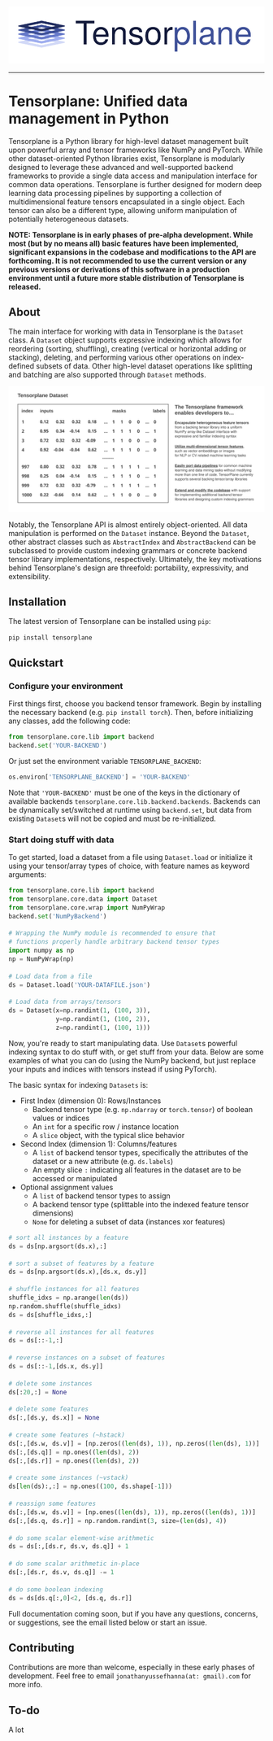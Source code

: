 <div align="center">
  <img src="/.github/logo.svg"><br>
</div>

-----------------

# Tensorplane: Unified data management in Python

Tensorplane is a Python library for high-level dataset management built upon powerful array and tensor frameworks like NumPy and PyTorch. While other dataset-oriented Python libraries exist, Tensorplane is modularly designed to leverage these advanced and well-supported backend frameworks to provide a single data access and manipulation interface for common data operations. Tensorplane is further designed for modern deep learning data processing pipelines by supporting a collection of multidimensional feature tensors encapsulated in a single object. Each tensor can also be a different type, allowing uniform manipulation of potentially heterogeneous datasets.

**NOTE: Tensorplane is in early phases of pre-alpha development. While most (but by no means all) basic features have been implemented, significant expansions in the codebase and modifications to the API are forthcoming. It is not recommended to use the current version or any previous versions or derivations of this software in a production environment until a future more stable distribution of Tensorplane is released.**

## About

The main interface for working with data in Tensorplane is the `Dataset` class. A `Dataset` object supports expressive indexing which allows for reordering (sorting, shuffling), creating (vertical or horizontal adding or stacking), deleting, and performing various other operations on index-defined subsets of data. Other high-level dataset operations like splitting and batching are also supported through `Dataset` methods.

<div align="center">
  <img src="/.github/tp_info.svg"><br>
</div>


Notably, the Tensorplane API is almost entirely object-oriented. All data manipulation is performed on the `Dataset` instance. Beyond the `Dataset`, other abstract classes such as `AbstractIndex` and `AbstractBackend` can be subclassed to provide custom indexing grammars or concrete backend tensor library implementations, respectively. Ultimately, the key motivations behind Tensorplane's design are threefold: portability, expressivity, and extensibility.


## Installation

The latest version of Tensorplane can be installed using `pip`:

`pip install tensorplane`

## Quickstart

### Configure your environment

First things first, choose you backend tensor framework. Begin by installing the necessary backend (e.g. `pip install torch`). Then, before initializing any classes, add the following code:

```python
from tensorplane.core.lib import backend
backend.set('YOUR-BACKEND')
```

Or just set the environment variable `TENSORPLANE_BACKEND`:

```python
os.environ['TENSORPLANE_BACKEND'] = 'YOUR-BACKEND'
```

Note that `'YOUR-BACKEND'` must be one of the keys in the dictionary of available backends `tensorplane.core.lib.backend.backends`. Backends can be dynamically set/switched at runtime using `backend.set`, but data from existing `Dataset`s will not be copied and must be re-initialized.

### Start doing stuff with data

To get started, load a dataset from a file using `Dataset.load` or initialize it using your tensor/array types of choice, with feature names as keyword arguments:

```python
from tensorplane.core.lib import backend
from tensorplane.core.data import Dataset
from tensorplane.core.wrap import NumPyWrap
backend.set('NumPyBackend')

# Wrapping the NumPy module is recommended to ensure that
# functions properly handle arbitrary backend tensor types
import numpy as np
np = NumPyWrap(np)

# Load data from a file
ds = Dataset.load('YOUR-DATAFILE.json')

# Load data from arrays/tensors
ds = Dataset(x=np.randint(1, (100, 3)),
             y=np.randint(1, (100, 2)),
             z=np.randint(1, (100, 1)))

```

Now, you're ready to start manipulating data. Use `Dataset`s powerful indexing syntax to do stuff with, or get stuff from your data. Below are some examples of what you can do (using the NumPy backend, but just replace your inputs and indices with tensors instead if using PyTorch).

The basic syntax for indexing `Datasets` is:

- First Index (dimension 0): Rows/Instances
  - Backend tensor type (e.g. `np.ndarray` or `torch.tensor`) of boolean values or indices
  - An `int` for a specific row / instance location
  - A `slice` object, with the typical slice behavior
- Second Index (dimension 1): Columns/features
  - A `list` of backend tensor types, specifically the attributes of the dataset or a new attribute (e.g. `ds.labels`)
  - An empty slice `:` indicating all features in the dataset are to be accessed or manipulated
- Optional assignment values
  - A `list` of backend tensor types to assign
  - A backend tensor type (splittable into the indexed feature tensor dimensions)
  - `None` for deleting a subset of data (instances xor features)

```python
# sort all instances by a feature
ds = ds[np.argsort(ds.x),:]

# sort a subset of features by a feature
ds = ds[np.argsort(ds.x),[ds.x, ds.y]]

# shuffle instances for all features
shuffle_idxs = np.arange(len(ds))
np.random.shuffle(shuffle_idxs)
ds = ds[shuffle_idxs,:]

# reverse all instances for all features
ds = ds[::-1,:]

# reverse instances on a subset of features
ds = ds[::-1,[ds.x, ds.y]]

# delete some instances
ds[:20,:] = None

# delete some features
ds[:,[ds.y, ds.x]] = None

# create some features (~hstack)
ds[:,[ds.w, ds.v]] = [np.zeros((len(ds), 1)), np.zeros((len(ds), 1))]
ds[:,[ds.q]] = np.ones((len(ds), 2))
ds[:,[ds.r]] = np.ones((len(ds), 2))

# create some instances (~vstack)
ds[len(ds):,:] = np.ones((100, ds.shape[-1]))

# reassign some features
ds[:,[ds.w, ds.v]] = [np.ones((len(ds), 1)), np.zeros((len(ds), 1))]
ds[:,[ds.q, ds.r]] = np.random.randint(3, size=(len(ds), 4))

# do some scalar element-wise arithmetic
ds = ds[:,[ds.r, ds.v, ds.q]] + 1

# do some scalar arithmetic in-place
ds[:,[ds.r, ds.v, ds.q]] -= 1

# do some boolean indexing
ds = ds[ds.q[:,0]<2, [ds.q, ds.r]]

```

Full documentation coming soon, but if you have any questions, concerns, or suggestions, see the email listed below or start an issue.

## Contributing

Contributions are more than welcome, especially in these early phases of development. Feel free to email `jonathanyussefhanna(at: gmail).com` for more info.

## To-do

A lot

